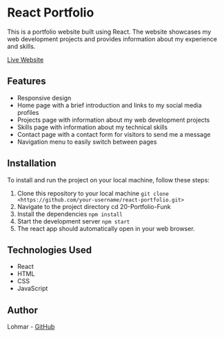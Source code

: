 # React Portfolio

This is a portfolio website built using React. The website showcases my web development projects and provides information about my experience and skills.

[Live Website](https://lohmarr.github.io/20-Portfolio-Funk/)

## Features

- Responsive design
- Home page with a brief introduction and links to my social media profiles
- Projects page with information about my web development projects
- Skills page with information about my technical skills
- Contact page with a contact form for visitors to send me a message
- Navigation menu to easily switch between pages

## Installation

To install and run the project on your local machine, follow these steps:

1. Clone this repository to your local machine
```git clone <https://github.com/your-username/react-portfolio.git>```
2. Navigate to the project directory
cd 20-Portfolio-Funk
3. Install the dependencies
```npm install```
4. Start the development server
```npm start```
5. The react app should automatically open in your web browser.

## Technologies Used

- React
- HTML
- CSS
- JavaScript

## Author

Lohmar - [GitHub](https://github.com/Lohmarr)
